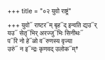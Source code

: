+++
title = "०२ युवो राष्ट्रं"

+++
युवो᳓ राष्टर᳓म् बृह᳓द् इन्वति द्यउ᳓र्  
यउ᳓ सेतृ᳓भिर् अरज्जु᳓भिः सिनीथः᳓  
प᳓रि नो हे᳓ळो व᳓रुणस्य वृज्या  
उरुं᳓ न इ᳓न्द्रः कृणवद् उलोक᳓म्†